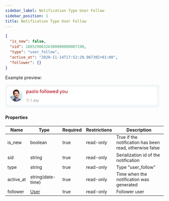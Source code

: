 ```yaml
---
sidebar_label: Notification Type User Follow
sidebar_position: 1
title: Notification Type User Follow
---
```


```json
{
  "is_new": false,
  "sid": 16052906326300000000007190,
  "type": "user_follow",
  "active_at": "2020-11-14T17:52:20.967302+01:00",
  "follower": {}
}
```

Example preview:

![Notification](/img/notification_types/user_follow.png)

#### Properties

|Name|Type|Required|Restrictions|Description|
|---|---|---|---|---|
|is_new|boolean|true|read-only|True if the notification has been read, otherwise false|
|sid|string|true|read-only|Serialization id of the notification|
|type|string|true|read-only|Type "user_follow"|
|active_at|string(date-time)|true|read-only|Time when the notification was generated|
|follower|[User](/docs/apireference/v2/schemas/user)|true|read-only|Follower user|

